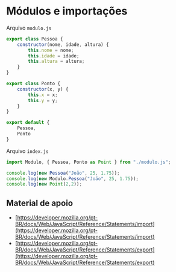 # Módulos e importações

Arquivo `modulo.js`

```js
export class Pessoa {
    constructor(nome, idade, altura) {
        this.nome = nome;
        this.idade = idade;
        this.altura = altura;
    }
}

export class Ponto {
    constructor(x, y) {
        this.x = x;
        this.y = y;
    }
}

export default {
    Pessoa,
    Ponto
}
```

Arquivo `index.js`

```js
import Modulo, { Pessoa, Ponto as Point } from "./modulo.js";

console.log(new Pessoa("João", 25, 1.75));
console.log(new Modulo.Pessoa("João", 25, 1.75));
console.log(new Point(2,2));

```

## Material de apoio

* [https://developer.mozilla.org/pt-BR/docs/Web/JavaScript/Reference/Statements/import](https://developer.mozilla.org/pt-BR/docs/Web/JavaScript/Reference/Statements/import)
* [https://developer.mozilla.org/pt-BR/docs/Web/JavaScript/Reference/Statements/export](https://developer.mozilla.org/pt-BR/docs/Web/JavaScript/Reference/Statements/export)

